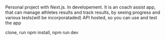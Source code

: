 Personal project with Next.js. In developement.
It is an coach assist app, that can manage athletes results and track results, by seeing progress and various tests(will be incorporataded)
API hosted, so you can use and test the app

clone,
run npm install,
npm run dev


